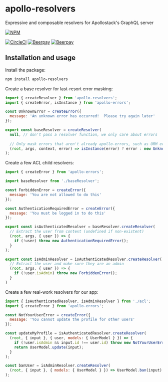 # apollo-resolvers
Expressive and composable resolvers for Apollostack's GraphQL server

[![NPM](https://nodei.co/npm/apollo-resolvers.png?downloads=true&downloadRank=true&stars=true)](https://nodei.co/npm/apollo-resolvers/)

[![CircleCI](https://circleci.com/gh/thebigredgeek/apollo-resolvers/tree/master.svg?style=shield)](https://circleci.com/gh/thebigredgeek/apollo-resolvers/tree/master)  [![Beerpay](https://beerpay.io/thebigredgeek/apollo-resolvers/badge.svg?style=beer-square)](https://beerpay.io/thebigredgeek/apollo-resolvers)  [![Beerpay](https://beerpay.io/thebigredgeek/apollo-resolvers/make-wish.svg?style=flat-square)](https://beerpay.io/thebigredgeek/apollo-resolvers?focus=wish)

## Installation and usage

Install the package:

```bash
npm install apollo-resolvers
```

Create a base resolver for last-resort error masking:

```javascript
import { createResolver } from 'apollo-resolvers';
import { createError, isInstance } from 'apollo-errors';

const UnknownError = createError({
  message: 'An unknown error has occurred!  Please try again later'
});

export const baseResolver = createResolver(
  null, // don't pass a resolver function, we only care about errors
  
  // Only mask errors that aren't already apollo-errors, such as ORM errors etc
  (root, args, context, error) => isInstance(error) ? error : new UnknownError()
);
```

Create a few ACL child resolvers:
```javascript
import { createError } from 'apollo-errors';

import baseResolver from './baseResolver';

const ForbiddenError = createError({
  message: 'You are not allowed to do this'
});

const AuthenticationRequiredError = createError({
  message: 'You must be logged in to do this'
});

export const isAuthenticatedResolver = baseResolver.createResolver(
  // Extract the user from context (undefined if non-existent)
  (root, args, { user }) => {
    if (!user) throw new AuthenticationRequiredError();
  }
);

export const isAdminResolver = isAuthenticatedResolver.createResolver(
  // Extract the user and make sure they are an admin
  (root, args, { user }) => {
    if (!user.isAdmin) throw new ForbiddenError();
  }
)
```

Create a few real-work resolvers for our app:

```javascript
import { isAuthenticatedResolver, isAdminResolver } from './acl';
import { createError } from 'apollo-errors';

const NotYourUserError = createError({
  message: 'You cannot update the profile for other users'
});

const updateMyProfile = isAuthenticatedResolver.createResolver(
  (root, { input }, { user, models: { UserModel } }) => {
    if (!user.isAdmin && input.id !== user.id) throw new NotYourUserError();
    return UserModel.update(input);
  }
);

const banUser = isAdminResolver.createResolver(
  (root, { input }, { models: { UserModel } }) => UserModel.ban(input)
);
```
